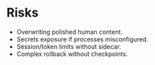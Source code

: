 # Risks
- Overwriting polished human content.
- Secrets exposure if processes misconfigured.
- Session/token limits without sidecar.
- Complex rollback without checkpoints.

